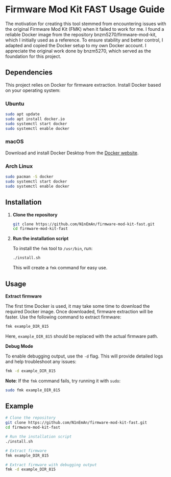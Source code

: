 # Firmware Mod Kit FAST Usage Guide

The motivation for creating this tool stemmed from encountering issues with the original Firmware Mod Kit (FMK) when it failed to work for me. I found a reliable Docker image from the repository bnzm5270/firmware-mod-kit, which I initially used as a reference. To ensure stability and better control, I adapted and copied the Docker setup to my own Docker account. I appreciate the original work done by bnzm5270, which served as the foundation for this project.

## Dependencies

This project relies on Docker for firmware extraction. Install Docker based on your operating system:

### Ubuntu

```bash
sudo apt update
sudo apt install docker.io
sudo systemctl start docker
sudo systemctl enable docker
```

### macOS

Download and install Docker Desktop from the [Docker website](https://www.docker.com/products/docker-desktop).

### Arch Linux

```bash
sudo pacman -S docker
sudo systemctl start docker
sudo systemctl enable docker
```

## Installation

1. **Clone the repository**

    ```bash
    git clone https://github.com/N1nEmAn/firmware-mod-kit-fast.git
    cd firmware-mod-kit-fast
    ```

2. **Run the installation script**

    To install the `fmk` tool to `/usr/bin`, run:

    ```bash
    ./install.sh
    ```

    This will create a `fmk` command for easy use.

## Usage

**Extract firmware**

The first time Docker is used, it may take some time to download the required Docker image. Once downloaded, firmware extraction will be faster. Use the following command to extract firmware:

```bash
fmk example_DIR_815
```

Here, `example_DIR_815` should be replaced with the actual firmware path.

**Debug Mode**

To enable debugging output, use the `-d` flag. This will provide detailed logs and help troubleshoot any issues:

```bash
fmk -d example_DIR_815
```

**Note**: If the `fmk` command fails, try running it with `sudo`:

```bash
sudo fmk example_DIR_815
```

## Example

```bash
# Clone the repository
git clone https://github.com/N1nEmAn/firmware-mod-kit-fast.git
cd firmware-mod-kit-fast

# Run the installation script
./install.sh

# Extract firmware
fmk example_DIR_815

# Extract firmware with debugging output
fmk -d example_DIR_815
```
